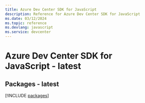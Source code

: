 ```yaml
---
title: Azure Dev Center SDK for JavaScript
description: Reference for Azure Dev Center SDK for JavaScript
ms.date: 03/12/2024
ms.topic: reference
ms.devlang: javascript
ms.service: devcenter
---
```

# Azure Dev Center SDK for JavaScript - latest
## Packages - latest
[!INCLUDE [packages](dev-center-index.md)]